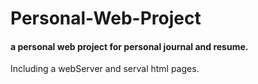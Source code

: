 # Personal-Web-Project
#### a personal web project for personal journal and resume.
Including a webServer and serval html pages.
